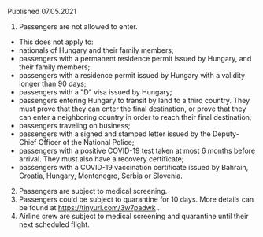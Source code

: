 Published 07.05.2021
1. Passengers are not allowed to enter.
- This does not apply to:
- nationals of Hungary and their family members;
- passengers with a permanent residence permit issued by Hungary, and their family members;
- passengers with a residence permit issued by Hungary with a validity longer than 90 days;
- passengers with a "D" visa issued by Hungary;
- passengers entering Hungary to transit by land to a third country. They must prove that they can enter the final destination, or prove that they can enter a neighboring country in order to reach their final destination;
- passengers traveling on business;
- passengers with a signed and stamped letter issued by the Deputy-Chief Officer of the National Police;
- passengers with a positive COVID-19 test taken at most 6 months before arrival. They must also have a recovery certificate;
- passengers with a COVID-19 vaccination certificate issued by Bahrain, Croatia, Hungary, Montenegro, Serbia or Slovenia. 
2. Passengers are subject to medical screening.
3. Passengers could be subject to quarantine for 10 days. More details can be found at <a href="https://tinyurl.com/3w7padwk">https://tinyurl.com/3w7padwk</a> .
4. Airline crew are subject to medical screening and quarantine until their next scheduled flight.

